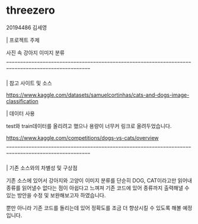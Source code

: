# threezero

20194486 김세영


| 프로젝트 주제

사진 속 강아지 이미지 분류

‾‾‾‾‾‾‾‾‾‾‾‾‾‾‾‾‾‾‾‾‾‾‾‾‾‾‾‾‾‾‾‾‾‾‾‾‾‾‾‾‾‾‾‾‾‾‾‾‾‾‾‾‾‾‾‾‾‾‾‾‾‾‾‾‾‾‾‾‾‾‾‾‾‾‾‾‾‾‾‾‾‾‾‾‾‾‾‾‾‾‾‾‾‾‾‾

| 참고 사이트 및 소스

https://www.kaggle.com/datasets/samuelcortinhas/cats-and-dogs-image-classification

| 데이터 사용

test와 train데이터를 올리려고 했으나 용량이 너무커 링크로 올려두었습니다.

https://www.kaggle.com/competitions/dogs-vs-cats/overview

‾‾‾‾‾‾‾‾‾‾‾‾‾‾‾‾‾‾‾‾‾‾‾‾‾‾‾‾‾‾‾‾‾‾‾‾‾‾‾‾‾‾‾‾‾‾‾‾‾‾‾‾‾‾‾‾‾‾‾‾‾‾‾‾‾‾‾‾‾‾‾‾‾‾‾‾‾‾‾‾‾‾‾‾‾‾‾‾‾‾‾‾‾‾‾‾

| 기존 소스와의 차별성 및 구상점

기존 소스에 있어서 강아지와 고양이 이미지 분류를 단순히 DOG, CAT이라고만 읽어내 종류를 읽어낼수 없다는 점이 아쉽다고 느껴져 기존 코드에 있어 종류까지 출력해낼 수 있는 방안을 수정 및 보완해보고자 하였습니다. 

뿐만 아니라 기존 코드를 돌리는데 있어 정확도를 조금 더 향상시킬 수 있도록 해볼 예정입니다.
